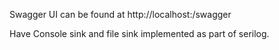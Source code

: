 Swagger UI can be found at http://localhost:<port>/swagger

Have Console sink and file sink implemented as part of serilog.

